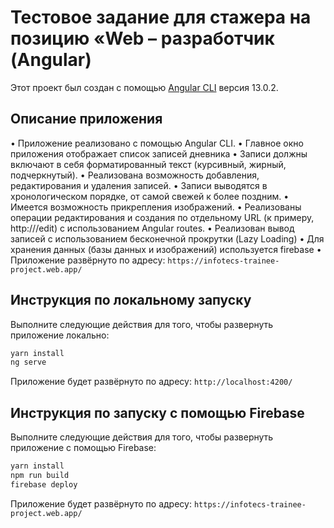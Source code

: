 # Тестовое задание для стажера на позицию «Web – разработчик (Angular)

Этот проект был создан с помощью [Angular CLI](https://github.com/angular/angular-cli ) версия 13.0.2.

## Описание приложения

• Приложение реализовано с помощью Angular CLI.
• Главное окно приложения отображает список записей дневника
• Записи должны включают в себя форматированный текст (курсивный, жирный, подчеркнутый). 
• Реализована возможность добавления, редактирования и удаления записей.
• Записи выводятся в хронологическом порядке, от самой свежей к более поздним.
• Имеется возможность прикрепления изображений.
• Реализованы операции редактирования и создания по отдельному URL (к примеру, http://<host>/edit) с использованием Angular routes.
• Реализован вывод записей с использованием бесконечной прокрутки (Lazy Loading)
• Для хранения данных (базы данных и изображений) используется firebase
• Приложение развёрнуто по адресу: `https://infotecs-trainee-project.web.app/`


## Инструкция по локальному запуску

Выполните следующие действия для того, чтобы развернуть приложение локально:

```bash
yarn install
ng serve
```

Приложение будет развёрнуто по адресу: `http://localhost:4200/`


## Инструкция по запуску с помощью Firebase

Выполните следующие действия для того, чтобы развернуть приложение с помощью Firebase:

```bash
yarn install
npm run build
firebase deploy
```

Приложение будет развёрнуто по адресу: `https://infotecs-trainee-project.web.app/`







